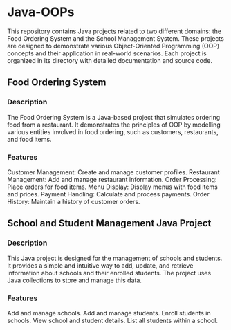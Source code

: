 # Java-OOPs
This repository contains Java projects related to two different domains: the Food Ordering System and the School Management System. These projects are designed to demonstrate various Object-Oriented Programming (OOP) concepts and their application in real-world scenarios. Each project is organized in its directory with detailed documentation and source code.

## Food Ordering System
### Description
The Food Ordering System is a Java-based project that simulates ordering food from a restaurant. It demonstrates the principles of OOP by modelling various entities involved in food ordering, such as customers, restaurants, and food items.

### Features
Customer Management: Create and manage customer profiles.
Restaurant Management: Add and manage restaurant information.
Order Processing: Place orders for food items.
Menu Display: Display menus with food items and prices.
Payment Handling: Calculate and process payments.
Order History: Maintain a history of customer orders.

## School and Student Management Java Project
### Description
This Java project is designed for the management of schools and students. It provides a simple and intuitive way to add, update, and retrieve information about schools and their enrolled students. The project uses Java collections to store and manage this data.

### Features
Add and manage schools.
Add and manage students.
Enroll students in schools.
View school and student details.
List all students within a school.
